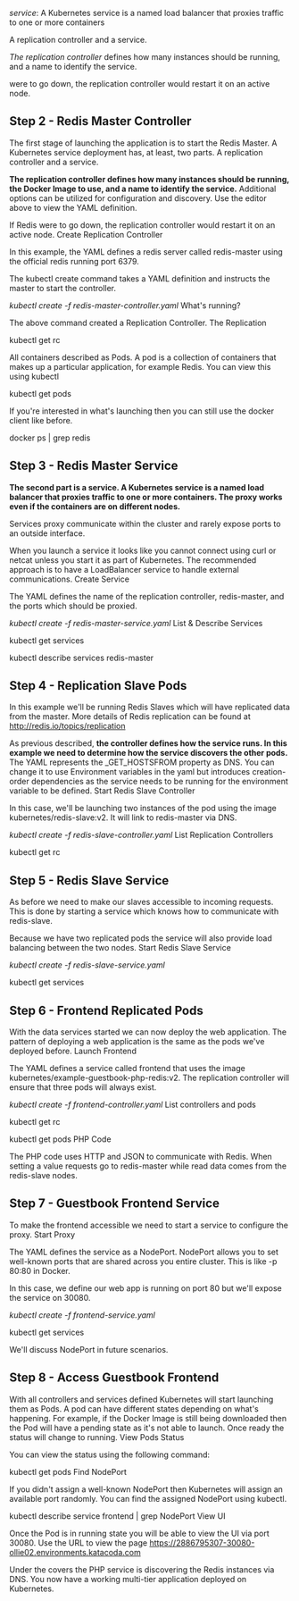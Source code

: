 _service_: A Kubernetes service is a named load balancer that proxies traffic to one or more containers

A replication controller and a service.

_The replication controller_ defines how many instances should be running, and a name to identify the service.

were to go down, the replication controller would restart it on an active node.


## Step 2 - Redis Master Controller

The first stage of launching the application is to start the Redis Master. A Kubernetes service deployment has, at least, two parts. A replication controller and a service.

**The replication controller defines how many instances should be running, the Docker Image to use, and a name to identify the service.** Additional options can be utilized for configuration and discovery. Use the editor above to view the YAML definition.

If Redis were to go down, the replication controller would restart it on an active node.
Create Replication Controller

In this example, the YAML defines a redis server called redis-master using the official redis running port 6379.

The kubectl create command takes a YAML definition and instructs the master to start the controller.

_kubectl create -f redis-master-controller.yaml_
What's running?

The above command created a Replication Controller. The Replication

kubectl get rc

All containers described as Pods. A pod is a collection of containers that makes up a particular application, for example Redis. You can view this using kubectl

kubectl get pods

If you're interested in what's launching then you can still use the docker client like before.

docker ps | grep redis




## Step 3 - Redis Master Service

**The second part is a service. A Kubernetes service is a named load balancer that proxies traffic to one or more containers. The proxy works even if the containers are on different nodes.**

Services proxy communicate within the cluster and rarely expose ports to an outside interface.

When you launch a service it looks like you cannot connect using curl or netcat unless you start it as part of Kubernetes. The recommended approach is to have a LoadBalancer service to handle external communications.
Create Service

The YAML defines the name of the replication controller, redis-master, and the ports which should be proxied.

_kubectl create -f redis-master-service.yaml_
List & Describe Services

kubectl get services

kubectl describe services redis-master


## Step 4 - Replication Slave Pods

In this example we'll be running Redis Slaves which will have replicated data from the master. More details of Redis replication can be found at http://redis.io/topics/replication

As previous described, **the controller defines how the service runs. In this example we need to determine how the service discovers the other pods.** The YAML represents the _GET_HOSTSFROM property as DNS. You can change it to use Environment variables in the yaml but introduces creation-order dependencies as the service needs to be running for the environment variable to be defined.
Start Redis Slave Controller

In this case, we'll be launching two instances of the pod using the image kubernetes/redis-slave:v2. It will link to redis-master via DNS.

_kubectl create -f redis-slave-controller.yaml_
List Replication Controllers

kubectl get rc

## Step 5 - Redis Slave Service

As before we need to make our slaves accessible to incoming requests. This is done by starting a service which knows how to communicate with redis-slave.

Because we have two replicated pods the service will also provide load balancing between the two nodes.
Start Redis Slave Service

_kubectl create -f redis-slave-service.yaml_

kubectl get services

## Step 6 - Frontend Replicated Pods

With the data services started we can now deploy the web application. The pattern of deploying a web application is the same as the pods we've deployed before.
Launch Frontend

The YAML defines a service called frontend that uses the image kubernetes/example-guestbook-php-redis:v2. The replication controller will ensure that three pods will always exist.

_kubectl create -f frontend-controller.yaml_
List controllers and pods

kubectl get rc

kubectl get pods
PHP Code

The PHP code uses HTTP and JSON to communicate with Redis. When setting a value requests go to redis-master while read data comes from the redis-slave nodes.

## Step 7 - Guestbook Frontend Service

To make the frontend accessible we need to start a service to configure the proxy.
Start Proxy

The YAML defines the service as a NodePort. NodePort allows you to set well-known ports that are shared across you entire cluster. This is like -p 80:80 in Docker.

In this case, we define our web app is running on port 80 but we'll expose the service on 30080.

_kubectl create -f frontend-service.yaml_

kubectl get services

We'll discuss NodePort in future scenarios.

## Step 8 - Access Guestbook Frontend

With all controllers and services defined Kubernetes will start launching them as Pods. A pod can have different states depending on what's happening. For example, if the Docker Image is still being downloaded then the Pod will have a pending state as it's not able to launch. Once ready the status will change to running.
View Pods Status

You can view the status using the following command:

kubectl get pods
Find NodePort

If you didn't assign a well-known NodePort then Kubernetes will assign an available port randomly. You can find the assigned NodePort using kubectl.

kubectl describe service frontend | grep NodePort
View UI

Once the Pod is in running state you will be able to view the UI via port 30080. Use the URL to view the page https://2886795307-30080-ollie02.environments.katacoda.com

Under the covers the PHP service is discovering the Redis instances via DNS. You now have a working multi-tier application deployed on Kubernetes.
